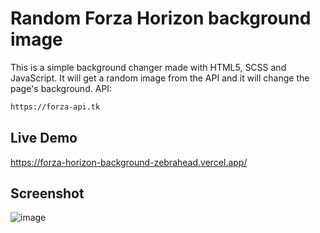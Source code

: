 # Random Forza Horizon background image

This is a simple background changer made with HTML5, SCSS and JavaScript. It will get a random image from the API and it will change the page's background.
API:
```bash
https://forza-api.tk
```

## Live Demo

https://forza-horizon-background-zebrahead.vercel.app/

## Screenshot

![image](https://user-images.githubusercontent.com/54969894/132967408-6286260f-9ac4-4ac7-9558-83ed2b1c1b51.png)
